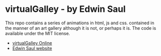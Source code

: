 # virtualGalley - by Edwin Saul

This repo contains a series of animations in html, js and css. 
contained in the manner of an art gallery although it is not, or perhaps it is.
The code is available under the MIT license.

- [virtualGalley Online](https://saul11235.github.io/virtualGallery/)
- [Edwin Saul website](https://edwinsaul.com)

